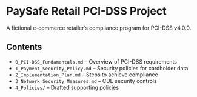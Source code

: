 # PaySafe Retail PCI-DSS Project

A fictional e-commerce retailer’s compliance program for PCI-DSS v4.0.0.

## Contents

- `0_PCI-DSS_Fundamentals.md` – Overview of PCI-DSS requirements
- `1_Payment_Security_Policy.md` – Security policies for cardholder data
- `2_Implementation_Plan.md` – Steps to achieve compliance
- `3_Network_Security_Measures.md` – CDE security controls
- `4_Policies/` – Drafted supporting policies
